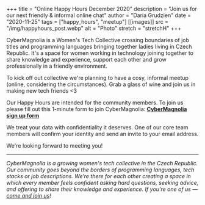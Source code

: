 +++
title = "Online Happy Hours December 2020"
description = "Join us for our next friendly & informal online chat"
author = "Daria Grudzien"
date = "2020-11-25"
tags = ["happy_hours", "meetup"]
[[images]]
  src = "/img/happyhours_post.webp"
  alt = "Photo"
  stretch = "stretchH"
+++

CyberMagnolia is a Women's Tech Collective crossing boundaries of job titles and programming languages bringing together ladies living in Czech Republic. It's a space for women working in technology joining together to share knowledge and experience, support each other and grow professionally in a friendly environment.

To kick off out collective we're planning to have a cosy, informal meetup (online, considering the circumstances). Grab a glass of wine and join us in making new tech friends <3

Our Happy Hours are intended for the community members. To join us please fill out this 1-minute form to join CyberMagnolia:
**[CyberMagnolia sign up form](https://docs.google.com/forms/d/e/1FAIpQLSdSJjxdho3MrOk2iF7q75kk2d90Bft37ziBiin9TIZ3GC-f_w/viewform?usp=sf_link)**

We treat your data with confidentiality it deserves. One of our core team members will confirm your identity and send an invite to your email address.

We're looking forward to meeting you!

----

*CyberMagnolia is a growing women's tech collective in the Czech Republic. Our community goes beyond the borders of programming languages, tech stacks or job descriptions. We’re there for each other creating a space in which every member feels confident asking hard questions, seeking advice, and offering to share their knowledge and experience. If you're one of us — [come and join us](https://cybermagnolia.com/contact/)!*
